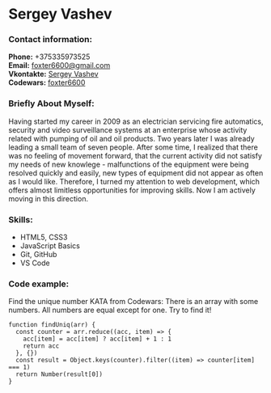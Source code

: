 # Sergey Vashev

### Contact information:

**Phone:** +375335973525 \
**Email:** foxter6600@gmail.com \
**Vkontakte:** [Sergey Vashev](https://vk.com/id2265581) \
**Codewars:** [foxter6600](https://www.codewars.com/users/foxter6600)

### Briefly About Myself:

Having started my career in 2009 as an electrician servicing fire automatics, security and video surveillance systems at an enterprise whose activity related with pumping of oil and oil products. Two years later I was already leading a small team of seven people. After some time, I realized that there was no feeling of movement forward, that the current activity did not satisfy my needs of new knowlege - malfunctions of the equipment were being resolved quickly and easily, new types of equipment did not appear as often as I would like. Therefore, I turned my attention to web development, which offers almost limitless opportunities for improving skills. Now I am actively moving in this direction.

### Skills:

- HTML5, CSS3
- JavaScript Basics
- Git, GitHub
- VS Code

### Code example:

Find the unique number KATA from Codewars: There is an array with some numbers. All numbers are equal except for one. Try to find it!

```
function findUniq(arr) {
  const counter = arr.reduce((acc, item) => {
    acc[item] = acc[item] ? acc[item] + 1 : 1
    return acc
  }, {})
  const result = Object.keys(counter).filter((item) => counter[item] === 1)
  return Number(result[0])
}
```

